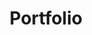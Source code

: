 ---
title: Portfolio
layout: portfolio

title1: TEST POST UNO
image1: /images/posts/test2.jpg
bio1: Lorem ipsum dolor sit amet, consectetur adipiscing elit. Nullam tempor pulvinar suscipit. Donec rhoncus erat eu ante tincidunt, vitae feugiat libero interdum. Praesent vestibulum nisl nibh, vel viverra dolor blandit eget. Integer congue eleifend lectus, non cursus diam convallis quis. Praesent et arcu posuere, facilisis odio ac, vulputate lacus. Sed mollis pharetra velit eu vulputate. Sed sollicitudin fringilla enim, sit amet ornare velit dignissim in. Nulla eu augue hendrerit, laoreet velit ut, rhoncus odio. Etiam leo elit, congue vitae odio quis, lobortis semper elit. Mauris nec odio auctor, convallis massa nec, venenatis ligula. Curabitur elementum mi quis porta laoreet. Nam et ultricies leo, eu tincidunt justo. Praesent vitae mi tempus, sagittis mauris nec, adipiscing mi.

title2: TEST POST DOS
image2: /images/posts/test2.jpg
bio2: Lorem ipsum dolor sit amet, consectetur adipiscing elit. Nullam tempor pulvinar suscipit. Donec rhoncus erat eu ante tincidunt, vitae feugiat libero interdum. Praesent vestibulum nisl nibh, vel viverra dolor blandit eget. Integer congue eleifend lectus, non cursus diam convallis quis. Praesent et arcu posuere, facilisis odio ac, vulputate lacus. Sed mollis pharetra velit eu vulputate. Sed sollicitudin fringilla enim, sit amet ornare velit dignissim in. Nulla eu augue hendrerit, laoreet velit ut, rhoncus odio. Etiam leo elit, congue vitae odio quis, lobortis semper elit. Mauris nec odio auctor, convallis massa nec, venenatis ligula. Curabitur elementum mi quis porta laoreet. Nam et ultricies leo, eu tincidunt justo. Praesent vitae mi tempus, sagittis mauris nec, adipiscing mi.
---